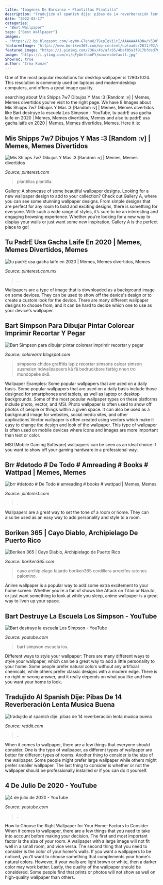```yaml
---
title: "Imagenes De Barsinso ~ Plantillas Plantilla"
description: "Tradujido al spanish dije: pibas de 14 reverberación lenta musica buena"
date: "2022-03-17"
categories:
- "Best Wallpaper"
tags: ["Best Wallpaper"]
images:
- "https://2.bp.blogspot.com/-qyWm-G7ehu8/T9epIgVi1cI/AAAAAAAADNw/V5DOYaMVbp0/s1600/Bart+Simpson+para+dibujar+pintar+colorear+imprimir+recortar+y+pegar+002.jpg"
featuredImage: "https://www.boriken365.com/wp-content/uploads/2011/02/cayo-diablo.jpg"
featured_image: "https://i.pinimg.com/736x/4b/af/05/4baf05a3f917bfded7625e26d8fce1ed.jpg"
image: "https://i.ytimg.com/vi/qFyAethanFY/maxresdefault.jpg"
ShowToc: true
author: "Irma Kunze"
---
```



One of the most popular resolutions for desktop wallpaper is 1280x1024. This resolution is commonly used on laptops and moderndesktop computers, and offers a great image quality.

	

		
searching about Mis Shipps 7w7 Dibujos Y Mas :3 [Random :v] | Memes, Memes divertidos you've visit to the right page. We have 8 Images about Mis Shipps 7w7 Dibujos Y Mas :3 [Random :v] | Memes, Memes divertidos like Bart destruye la escuela Los Simpson - YouTube, tu padrE usa gacha laife en 2020 | Memes, Memes divertidos, Memes and also tu padrE usa gacha laife en 2020 | Memes, Memes divertidos, Memes. Here it is:
		
    
## Mis Shipps 7w7 Dibujos Y Mas :3 [Random :v] | Memes, Memes Divertidos

<img loading=lazy src="https://i.pinimg.com/736x/4b/af/05/4baf05a3f917bfded7625e26d8fce1ed.jpg" onerror="this.onerror=null;this.src='https://tse1.mm.bing.net/th?id=OIP.tt0XkBMRSBD8V82_9mGWIQAAAA&amp;pid=15.1';" alt="Mis Shipps 7w7 Dibujos Y Mas :3 [Random :v] | Memes, Memes divertidos">

_Source: pinterest.com_

>plantillas plantilla. 

	

Gallery: A showcase of some beautiful wallpaper designs.
Looking for a new wallpaper design to add to your collection? Check out Gallery A, where you can see some stunning wallpaper designs. From simple designs that are perfect for any room to bold and exciting designs, there is something for everyone. With such a wide range of styles, it’s sure to be an interesting and engaging browsing experience. Whether you’re looking for a new way to display your walls or just want some new inspiration, Gallery A is the perfect place to go!





	
	
    
## Tu PadrE Usa Gacha Laife En 2020 | Memes, Memes Divertidos, Memes

<img loading=lazy src="https://i.pinimg.com/originals/b5/e2/fb/b5e2fb50c1a5ecdcd95ff15dcfe0cdfb.jpg" onerror="this.onerror=null;this.src='https://tse4.mm.bing.net/th?id=OIP.O4CPDMT8nThWBu9BwFXlkQHaJI&amp;pid=15.1';" alt="tu padrE usa gacha laife en 2020 | Memes, Memes divertidos, Memes">

_Source: pinterest.com.mx_

>. 

	

Wallpapers are a type of image that is downloaded as a background image on some devices. They can be used to show off the device's design or to create a custom look for the device. There are many different wallpaper designs to choose from, and it can be hard to decide which one to use as your device's wallpaper.

    
## Bart Simpson Para Dibujar Pintar Colorear Imprimir Recortar Y Pegar

<img loading=lazy src="https://2.bp.blogspot.com/-qyWm-G7ehu8/T9epIgVi1cI/AAAAAAAADNw/V5DOYaMVbp0/s1600/Bart+Simpson+para+dibujar+pintar+colorear+imprimir+recortar+y+pegar+002.jpg" onerror="this.onerror=null;this.src='https://tse1.mm.bing.net/th?id=OIP.67dwTSyvfQbAOwItFG9E_wHaKR&amp;pid=15.1';" alt="Bart Simpson para dibujar pintar colorear imprimir recortar y pegar">

_Source: colorearrr.blogspot.com_

>simpsons chidos graffitis lapiz recortar simsons calcar simson ausmalen hdwallpapeers kã fã bedruckbare farbig nnen tro mundopeke sk8. 

	

Wallpaper Examples: Some popular wallpapers that are used on a daily basis.
Some popular wallpapers that are used on a daily basis include those designed for smartphones and tablets, as well as laptop or desktop backgrounds. Some of the most popular wallpaper types on these platforms include photo, vector, and MSI. 
Photo wallpaper is often used to show off photos of people or things within a given space. It can also be used as a background image for websites, social media sites, and other applications.Vector wallpaper is often created using vectors which make it easy to change the design and look of the wallpaper. This type of wallpaper is often used on mobile devices where icons and images are more important than text or color. 

MSI (Mobile Gaming Software) wallpapers can be seen as an ideal choice if you want to show off your gaming hardware in a professional way.

    
## Brr #detodo # De Todo # Amreading # Books # Wattpad | Memes, Memes

<img loading=lazy src="https://i.pinimg.com/736x/9e/ab/4e/9eab4e97437b2b01ef01a3326fce7854.jpg" onerror="this.onerror=null;this.src='https://tse1.mm.bing.net/th?id=OIP.jLWAKSDzuTn6wylMPD4auQHaJI&amp;pid=15.1';" alt="brr #detodo # De Todo # amreading # books # wattpad | Memes, Memes">

_Source: pinterest.com_

>. 

	

Wallpapers are a great way to set the tone of a room or home. They can also be used as an easy way to add personality and style to a room.

    
## Boriken 365 | Cayo Diablo, Archipielago De Puerto Rico

<img loading=lazy src="https://www.boriken365.com/wp-content/uploads/2011/02/cayo-diablo.jpg" onerror="this.onerror=null;this.src='https://tse1.mm.bing.net/th?id=OIP.467GiKgoVs0x1jE4ZDUwJwHaFj&amp;pid=15.1';" alt="Boriken 365 | Cayo Diablo, Archipielago de Puerto Rico">

_Source: boriken365.com_

>cayo archipielago fajardo boriken365 cordillera arrecifes ratones palomino. 

	

Anime wallpaper is a popular way to add some extra excitement to your home screen. Whether you’re a fan of shows like Attack on Titan or Naruto, or just want something to look at while you sleep, anime wallpaper is a great way to liven up your space.

    
## Bart Destruye La Escuela Los Simpson - YouTube

<img loading=lazy src="https://i.ytimg.com/vi/DI-Ys25RIcQ/hqdefault.jpg" onerror="this.onerror=null;this.src='https://tse2.mm.bing.net/th?id=OIP.8Ey3j3m3ZS2ICgNno73VEAHaFj&amp;pid=15.1';" alt="Bart destruye la escuela Los Simpson - YouTube">

_Source: youtube.com_

>bart simpson escuela los. 

	

Different ways to style your wallpaper:
There are many different ways to style your wallpaper, which can be a great way to add a little personality to your home. Some people prefer natural colors without any artificial chemicals, while others prefer classic designs with a modern edge. There is no right or wrong answer, and it really depends on what you like and how you want your home to look.

    
## Tradujido Al Spanish Dije: Pibas De 14 Reverberación Lenta Musica Buena

<img loading=lazy src="https://i.redd.it/roxktzhskmb71.jpg" onerror="this.onerror=null;this.src='https://tse1.mm.bing.net/th?id=OIP.6AkSgxa7TVSEZv8DZEVC6QHaFa&amp;pid=15.1';" alt="tradujido al spanish dije: pibas de 14 reverberación lenta musica buena">

_Source: reddit.com_

>. 

	

When it comes to wallpaper, there are a few things that everyone should consider. One is the type of wallpaper, as different types of wallpaper are better for different types of rooms. Another thing to consider is the size of the wallpaper. Some people might prefer large wallpaper while others might prefer smaller wallpaper. The last thing to consider is whether or not the wallpaper should be professionally installed or if you can do it yourself.

    
## 4 De Julio De 2020 - YouTube

<img loading=lazy src="https://i.ytimg.com/vi/qFyAethanFY/maxresdefault.jpg" onerror="this.onerror=null;this.src='https://tse4.mm.bing.net/th?id=OIP.B1py_B6J6kAxLjEi0AnKMQHaEK&amp;pid=15.1';" alt="4 de julio de 2020 - YouTube">

_Source: youtube.com_

>. 

	

How to Choose the Right Wallpaper for Your Home: Factors to Consider
When it comes to wallpaper, there are a few things that you need to take into account before making your decision. The first and most important factor is the size of your room. A wallpaper with a large image will not fit well in a small room, and vice versa. 
The second thing that you need to consider is the color of your home's walls. If you want a wallpapers to be noticed, you'll want to choose something that complements your home's natural colors. However, if your walls are light brown or white, then a darker color may work better. 
Lastly, the quality of the wallpaper should be considered. Some people find that prints or photos will not show as well on high-quality wallpaper than others.

